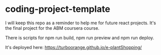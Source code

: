 # coding-project-template

I will keep this repo as a reminder to help me for future react projects. It's the final project for the ABM coursera course.

There is scripts for npm run build, npm run preview and npm run deploy.

It's deployed here:
https://turboorange.github.io/e-plantShopping/


